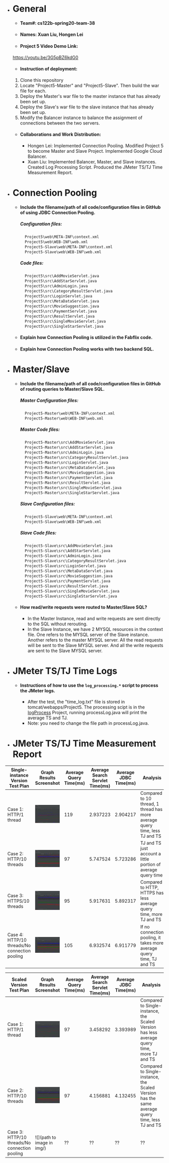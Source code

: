 - # General
    - #### Team#: cs122b-spring20-team-38
    
    - #### Names: Xuan Liu, Hongen Lei
    
    - #### Project 5 Video Demo Link: 
    https://youtu.be/3G5pBZ6kdG0

    - #### Instruction of deployment: 
	1. Clone this repository
	2. Locate "Project5-Master" and "Project5-Slave". Then build the war file for each.
	3. Deploy the Master's war file to the master instance that has already been set up.
	4. Deploy the Slave's war file to the slave instance that has already been set up.
	5. Modify the Balancer instance to balance the assignment of connections between the two servers.

    - #### Collaborations and Work Distribution:
       - Hongen Lei: Implemented Connection Pooling. Modified Project 5 to become Master and Slave Project.  Implemented Google Cloud Balancer.
       - Xuan Liu: Implemented Balancer, Master, and Slave instances. Created Log Processing Script. Produced the JMeter TS/TJ Time Measurement Report.

- # Connection Pooling
    - #### Include the filename/path of all code/configuration files in GitHub of using JDBC Connection Pooling.
        ##### Configuration files:
            Project5\web\META-INF\context.xml
            Project5\web\WEB-INF\web.xml
            Project5-Slave\web\META-INF\context.xml
            Project5-Slave\web\WEB-INF\web.xml

	    ##### Code files:
            Project5\src\AddMovieServlet.java
            Project5\src\AddStarServlet.java
            Project5\src\AdminLogin.java
            Project5\src\CategoryResultServlet.java
            Project5\src\LoginServlet.java
            Project5\src\MetaDataServlet.java
            Project5\src\MovieSuggestion.java
            Project5\src\PaymentServlet.java
            Project5\src\ResultServlet.java
            Project5\src\SingleMovieServlet.java
            Project5\src\SingleStarServlet.java
		
    
    - #### Explain how Connection Pooling is utilized in the Fabflix code.
    
    - #### Explain how Connection Pooling works with two backend SQL.
    

- # Master/Slave
    - #### Include the filename/path of all code/configuration files in GitHub of routing queries to Master/Slave SQL.
        ##### Master Configuration files:
            Project5-Master\web\META-INF\context.xml
            Project5-Master\web\WEB-INF\web.xml
           
        ##### Master Code files:
            Project5-Master\src\AddMovieServlet.java
            Project5-Master\src\AddStarServlet.java
            Project5-Master\src\AdminLogin.java
            Project5-Master\src\CategoryResultServlet.java
            Project5-Master\src\LoginServlet.java
            Project5-Master\src\MetaDataServlet.java
            Project5-Master\src\MovieSuggestion.java
            Project5-Master\src\PaymentServlet.java
            Project5-Master\src\ResultServlet.java
            Project5-Master\src\SingleMovieServlet.java
            Project5-Master\src\SingleStarServlet.java
         
        ##### Slave Configuration files:
            Project5-Slave\web\META-INF\context.xml
            Project5-Slave\web\WEB-INF\web.xml
           
        ##### Slave Code files:
            Project5-Slave\src\AddMovieServlet.java
            Project5-Slave\src\AddStarServlet.java
            Project5-Slave\src\AdminLogin.java
            Project5-Slave\src\CategoryResultServlet.java
            Project5-Slave\src\LoginServlet.java
            Project5-Slave\src\MetaDataServlet.java
            Project5-Slave\src\MovieSuggestion.java
            Project5-Slave\src\PaymentServlet.java
            Project5-Slave\src\ResultServlet.java
            Project5-Slave\src\SingleMovieServlet.java
            Project5-Slave\src\SingleStarServlet.java
    - #### How read/write requests were routed to Master/Slave SQL?
        - In the Master Instance, read and write requests are sent directly to the SQL without rerouting.
        - In the Slave Instance, we have 2 MYSQL resources in the context file. One refers to the MYSQL server of the Slave instance. Another refers to the master MYSQL server. All the read requests will be sent to the Slave MYSQL server. And all the write requests are sent to the Slave MYSQL server.
    

- # JMeter TS/TJ Time Logs
    - #### Instructions of how to use the `log_processing.*` script to process the JMeter logs.
        - After the test, the "time_log.txt" file is stored in tomcat/webapps/Project5. The processing scipt is in the [logProcess](https://github.com/UCI-Chenli-teaching/cs122b-spring20-team-38/tree/master/logProcess) Project, running processLog.java will print the average TS and TJ. 
        - Note: you need to change the file path in processLog.java.


- # JMeter TS/TJ Time Measurement Report

| **Single-instance Version Test Plan**          | **Graph Results Screenshot** | **Average Query Time(ms)** | **Average Search Servlet Time(ms)** | **Average JDBC Time(ms)** | **Analysis** |
|------------------------------------------------|------------------------------|----------------------------|-------------------------------------|---------------------------|--------------|
| Case 1: HTTP/1 thread                          | ![](img/SingleTest1.png)   | 119                        | 2.937223                              | 2.904217                   | Compared to 10 thread, 1 thread has more average query time, less TJ and TS|
| Case 2: HTTP/10 threads                        | ![](img/SingleTest2.png)   | 97                         | 5.747524                              | 5.723286                   | TJ and TS just account a little portion of average query time|
| Case 3: HTTPS/10 threads                       | ![](img/SingleTest3.png)   | 95                       | 5.917631                                | 5.892317                   | Compared to HTTP, HTTPS has less average query time, more TJ and TS|
| Case 4: HTTP/10 threads/No connection pooling  | ![](img/SingleTest4.png)   | 105                         |6.932574                              | 6.911779                   | If no connection pooling, it takes more average query time, TJ and TS|

| **Scaled Version Test Plan**                   | **Graph Results Screenshot** | **Average Query Time(ms)** | **Average Search Servlet Time(ms)** | **Average JDBC Time(ms)** | **Analysis** |
|------------------------------------------------|------------------------------|----------------------------|-------------------------------------|---------------------------|--------------|
| Case 1: HTTP/1 thread                          | ![](img/ScaledTest1.png)   | 97                        | 3.458292                                  | 3.393989                        | Compared to Single-instance, the Scaled Version has less average query time, more TJ and TS|
| Case 2: HTTP/10 threads                        | ![](img/ScaledTest2.png)   | 97                         | 4.156881                                  | 4.132455                        | Compared to Single-instance, the Scaled Version has the same average query time, less TJ and TS|
| Case 3: HTTP/10 threads/No connection pooling  | ![](path to image in img/)   | ??                         | ??                                  | ??                        | ??           |
